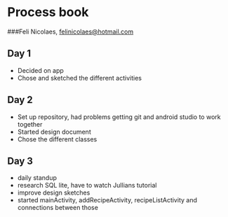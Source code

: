 # Process book
###Feli Nicolaes, felinicolaes@hotmail.com

## Day 1
- Decided on app
- Chose and sketched the different activities

## Day 2
- Set up repository, had problems getting git and android studio to work together
- Started design document
- Chose the different classes

## Day 3
- daily standup
- research SQL lite, have to watch Jullians tutorial
- improve design sketches
- started mainActivity, addRecipeActivity, recipeListActivity and connections between those